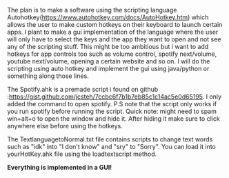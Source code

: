 The plan is to make a software using the scripting language Autohotkey(https://www.autohotkey.com/docs/AutoHotkey.htm) which allows the user to make custom hotkeys on their keyboard to launch certain apps.
I plant to make a gui implementation of the language where the user will only have to select the keys and the app they want to open and 
not see any of the scripting stuff.
This might be too ambitious but i want to add hotkeys for app controls too such as volume control, spotify next/volume, youtube next/volume,
opening a certain website and so on.
I will do the scripting using auto hotkey and implement the gui using java/python or something along those lines.





The Spotify.ahk is a premade script i found on github :https://gist.github.com/jcsteh/7ccbc6f7b1b7eb85c1c14ac5e0d65195.
I only added the command to open spotify.
P.S note that the script only works if you run spotify before running the script.
Quick note: might need to spam win+alt+o to open the window and hide it. After hiding it make sure to click anywhere else before using the hotkeys.

The TextlanguagetoNormal.txt file contains scripts to change text words such as "idk" into "I don't know" and "sry" to "Sorry". You can load it into yourHotKey.ahk file using the loadtextscript method.

**Everything is implemented in a GUI!**
